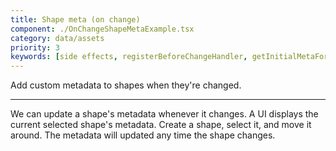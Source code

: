 ```yaml
---
title: Shape meta (on change)
component: ./OnChangeShapeMetaExample.tsx
category: data/assets
priority: 3
keywords: [side effects, registerBeforeChangeHandler, getInitialMetaForShape]
---
```


Add custom metadata to shapes when they're changed.

---

We can update a shape's metadata whenever it changes. A UI displays the current selected shape's metadata. Create a shape, select it, and move it around. The metadata will updated any time the shape changes.
